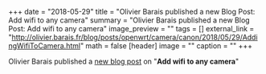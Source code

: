 +++
date = "2018-05-29"
title = "Olivier Barais published a new Blog Post: Add wifi to any camera"
summary = "Olivier Barais published a new Blog Post: Add wifi to any camera"
image_preview = ""
tags = []
external_link = "http://olivier.barais.fr/blog/posts/openwrt/camera/canon/2018/05/29/AddingWifiToCamera.html"
math = false
[header]
image = ""
caption = ""
+++


Olivier Barais published a [new blog post](http://olivier.barais.fr/blog/posts/openwrt/camera/canon/2018/05/29/AddingWifiToCamera.html) on "**Add wifi to any camera**"
